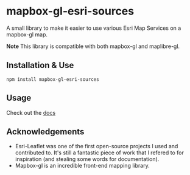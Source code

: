 # mapbox-gl-esri-sources
A small library to make it easier to use various Esri Map Services on a mapbox-gl map.

**Note** This library is compatible with both mapbox-gl and maplibre-gl.

## Installation & Use
`npm install mapbox-gl-esri-sources`

## Usage
Check out the [docs](https://frontiersi.github.io/mapbox-gl-esri-sources/)


## Acknowledgements
- Esri-Leaflet was one of the first open-source projects I used and contributed to. It's still a fantastic piece of work that I refered to for inspiration (and stealing some words for documentation).
- Mapbox-gl is an incredible front-end mapping library.
